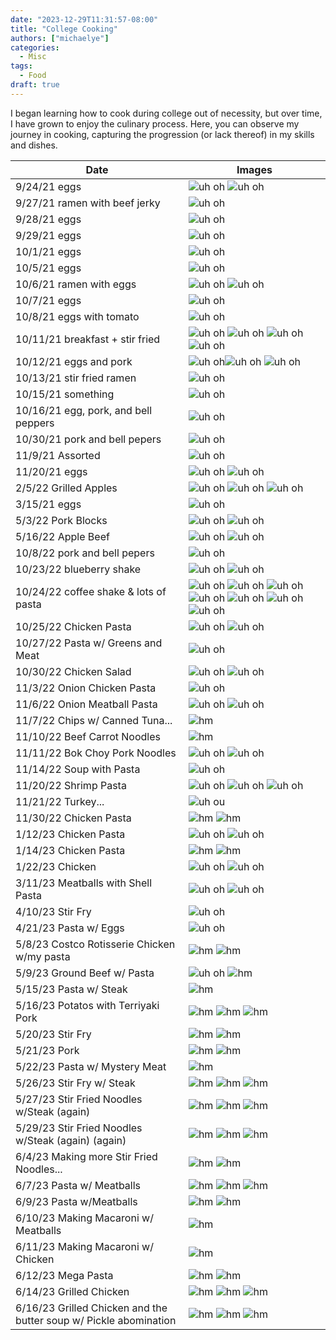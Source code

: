 ```yaml
---
date: "2023-12-29T11:31:57-08:00"
title: "College Cooking"
authors: ["michaelye"]
categories:
  - Misc
tags:
  - Food
draft: true
---
```

I began learning how to cook during college out of necessity, but over time, I have grown to enjoy the culinary process. Here, you can observe my journey in cooking, capturing the progression (or lack thereof) in my skills and dishes.

| Date | Images |
| ------- | ------ |
| 9/24/21  eggs  | ![uh oh](../../images/cooking_photos/IMG_3316.JPG) ![uh oh](../../images/cooking_photos/IMG_3317.JPG) |
| 9/27/21 ramen with beef jerky  | ![uh oh](../../images/cooking_photos/IMG_3394.JPG) |
| 9/28/21 eggs    | ![uh oh](../../images/cooking_photos/92821.JPG) |
| 9/29/21 eggs    | ![uh oh](../../images/cooking_photos/IMG_3403.JPG) |
| 10/1/21 eggs    | ![uh oh](../../images/cooking_photos/IMG_3424.JPG) |
| 10/5/21 eggs    | ![uh oh](../../images/cooking_photos/IMG_3460.JPG) |
| 10/6/21 ramen with eggs   | ![uh oh](../../images/cooking_photos/IMG_3467.JPG) ![uh oh](../../images/cooking_photos/IMG_3468.JPG) |
| 10/7/21 eggs    | ![uh oh](../../images/cooking_photos/IMG_3479.JPG) |
| 10/8/21 eggs with tomato   | ![uh oh](../../images/cooking_photos/IMG_3483.JPG) |
| 10/11/21 breakfast + stir fried  | ![uh oh](../../images/cooking_photos/101121-0.JPG) ![uh oh](../../images/cooking_photos/IMG_3497.JPG) ![uh oh](../../images/cooking_photos/IMG_3501.JPG) ![uh oh](../../images/cooking_photos/101121-1.JPG) |
| 10/12/21 eggs and pork  | ![uh oh](../../images/cooking_photos/IMG_3508.JPG)![uh oh](../../images/cooking_photos/IMG_3520.JPG)  ![uh oh](../../images/cooking_photos/101221.JPG) |
| 10/13/21 stir fried ramen  | ![uh oh](../../images/cooking_photos/IMG_3530.JPG) |
| 10/15/21 something  | ![uh oh](../../images/cooking_photos/101521.JPG) |
| 10/16/21 egg, pork, and bell peppers  | ![uh oh](../../images/cooking_photos/IMG_3553.JPG) |
| 10/30/21 pork and bell pepers  | ![uh oh](../../images/cooking_photos/IMG_3646.JPG) |
| 11/9/21 Assorted  | ![uh oh](../../images/cooking_photos/IMG_3713.JPG) |
| 11/20/21 eggs  | ![uh oh](../../images/cooking_photos/IMG_3789.JPG) ![uh oh](../../images/cooking_photos/IMG_3790.JPG) |
| 2/5/22 Grilled Apples  | ![uh oh](../../images/cooking_photos/IMG_4163.JPG) ![uh oh](../../images/cooking_photos/IMG_4164.JPG) ![uh oh](../../images/cooking_photos/IMG_4165.JPG) |
| 3/15/21 eggs  | ![uh oh](../../images/cooking_photos/IMG_4324.JPG) |
| 5/3/22 Pork Blocks  | ![uh oh](../../images/cooking_photos/IMG_4573.JPG) ![uh oh](../../images/cooking_photos/05322.JPG) |
| 5/16/22 Apple Beef  | ![uh oh](../../images/cooking_photos/IMG_4614.JPG) ![uh oh](../../images/cooking_photos/051622.JPG) |
| 10/8/22 pork and bell pepers  | ![uh oh](../../images/cooking_photos/IMG_4946.JPG) |
| 10/23/22 blueberry shake | ![uh oh](../../images/cooking_photos/IMG_4964.JPG)  ![uh oh](../../images/cooking_photos/102322.JPG) |
| 10/24/22 coffee shake & lots of pasta | ![uh oh](../../images/cooking_photos/IMG_4971.JPG) ![uh oh](../../images/cooking_photos/IMG_4972.JPG) ![uh oh](../../images/cooking_photos/IMG_4973.JPG) ![uh oh](../../images/cooking_photos/102422-1.JPG) ![uh oh](../../images/cooking_photos/102422-2.JPG) ![uh oh](../../images/cooking_photos/102422-3.JPG) ![uh oh](../../images/cooking_photos/102422-4.JPG) |
| 10/25/22 Chicken Pasta  | ![uh oh](../../images/cooking_photos/102522-1.JPG) ![uh oh](../../images/cooking_photos/102522-2.JPG) |
| 10/27/22 Pasta w/ Greens and Meat  | ![uh oh](../../images/cooking_photos/IMG_4981.JPG) |
| 10/30/22 Chicken Salad | ![uh oh](../../images/cooking_photos/IMG_4992.JPG) ![uh oh](../../images/cooking_photos/IMG_4993.JPG) |
| 11/3/22 Onion Chicken Pasta  | ![uh oh](../../images/cooking_photos/IMG_5005.JPG) |
| 11/6/22 Onion Meatball Pasta  | ![uh oh](../../images/cooking_photos/IMG_5012.JPG) ![uh oh](../../images/cooking_photos/IMG_5013.JPG) |
| 11/7/22 Chips w/ Canned Tuna... | ![hm](../../images/cooking_photos/Chips_Tuna.JPG) |
| 11/10/22 Beef Carrot Noodles  | ![hm](../../images/cooking_photos/Beef_carrots_pasta.JPG) |
| 11/11/22 Bok Choy Pork Noodles  | ![uh oh](../../images/cooking_photos/IMG_5083.JPG) ![uh oh](../../images/cooking_photos/IMG_5084.JPG) |
| 11/14/22 Soup with Pasta  | ![uh oh](../../images/cooking_photos/IMG_5100.JPG) |
| 11/20/22 Shrimp Pasta  | ![uh oh](../../images/cooking_photos/IMG_5200.JPG) ![uh oh](../../images/cooking_photos/IMG_5201.JPG) ![uh oh](../../images/cooking_photos/IMG_5202.JPG) |
| 11/21/22 Turkey...  | ![uh ou](../../images/cooking_photos/IMG_5204.JPG) |
| 11/30/22 Chicken Pasta  | ![hm](../../images/cooking_photos/Pasta_Chicken.JPG) ![hm](../../images/cooking_photos/Chicken_pasta2.JPG) |
| 1/12/23 Chicken Pasta  | ![uh oh](../../images/cooking_photos/IMG_5384.JPG) ![uh oh](../../images/cooking_photos/IMG_5385.JPG) |
| 1/14/23 Chicken Pasta | ![hm](../../images/cooking_photos/1-14-23.JPG) ![hm](../../images/cooking_photos/Chicken_pasta3.JPG) |
| 1/22/23 Chicken  | ![uh oh](../../images/cooking_photos/IMG_5415.JPG) ![uh oh](../../images/cooking_photos/IMG_5417.JPG) |
| 3/11/23 Meatballs with Shell Pasta  | ![uh oh](../../images/cooking_photos/IMG_5628.JPG) ![uh oh](../../images/cooking_photos/IMG_5629.JPG) |
| 4/10/23 Stir Fry  | ![uh oh](../../images/cooking_photos/IMG_5926.JPG) |
| 4/21/23 Pasta w/ Eggs  | ![uh oh](../../images/cooking_photos/IMG_5984.JPG) |
| 5/8/23 Costco Rotisserie Chicken w/my pasta  | ![hm](../../images/cooking_photos/WHOLECHICKEN.JPG) ![hm](../../images/cooking_photos/RotisserieChicken.JPG) |
| 5/9/23 Ground Beef w/ Pasta  | ![uh oh](../../images/cooking_photos/IMG_6205.JPG) ![hm](../../images/cooking_photos/IMG_6206.JPG) |
| 5/15/23 Pasta w/ Steak  | ![hm](../../images/cooking_photos/Steak_pasta2.JPG) |
| 5/16/23 Potatos with Terriyaki Pork  | ![hm](../../images/cooking_photos/IMG_6352.JPG) ![hm](../../images/cooking_photos/IMG_6353.JPG) ![hm](../../images/cooking_photos/Potato_pork.JPG) |
| 5/20/23 Stir Fry  | ![hm](../../images/cooking_photos/IMG_6407.JPG) ![hm](../../images/cooking_photos/IMG_6408.JPG) |
| 5/21/23 Pork  | ![hm](../../images/cooking_photos/IMG_6422.JPG) ![hm](../../images/cooking_photos/Pork_pasta.JPG) |
| 5/22/23  Pasta w/ Mystery Meat | ![hm](../../images/cooking_photos/IMG_6446.JPG) |
| 5/26/23  Stir Fry w/ Steak | ![hm](../../images/cooking_photos/IMG_6501.JPG) ![hm ](../../images/cooking_photos/IMG_6502.JPG) ![hm](../../images/cooking_photos/Medium_steak.JPG)|
| 5/27/23  Stir Fried Noodles w/Steak (again) | ![hm](../../images/cooking_photos/IMG_6512.JPG) ![hm](../../images/cooking_photos/Steak_noodles.JPG) ![hm](../../images/cooking_photos/Steak_Noodles_Closeup.JPG) |
| 5/29/23  Stir Fried Noodles w/Steak (again) (again) | ![hm](../../images/cooking_photos/IMG_6529.JPG) ![hm](../../images/cooking_photos/IMG_6530.JPG) ![hm](../../images/cooking_photos/IMG_6535.JPG) |
| 6/4/23  Making more Stir Fried Noodles... | ![hm](../../images/cooking_photos/IMG_6629.JPG) ![hm](../../images/cooking_photos/Avocado_Ramen.JPG) |
| 6/7/23  Pasta w/ Meatballs | ![hm](../../images/cooking_photos/IMG_6668.JPG) ![hm](../../images/cooking_photos/IMG_6669.JPG) ![hm](../../images/cooking_photos/IMG_6670.JPG) |
| 6/9/23  Pasta w/Meatballs | ![hm](../../images/cooking_photos/IMG_6693.JPG) ![hm](../../images/cooking_photos/IMG_6694.JPG) |
| 6/10/23  Making Macaroni w/ Meatballs | ![hm](../../images/cooking_photos/IMG_6700.JPG) |
| 6/11/23  Making Macaroni w/ Chicken | ![hm](../../images/cooking_photos/IMG_6708.JPG) |
| 6/12/23  Mega Pasta | ![hm](../../images/cooking_photos/Mega_pasta.JPG) ![hm](../../images/cooking_photos/mucho_pasta.JPG) |
| 6/14/23  Grilled Chicken | ![hm](../../images/cooking_photos/IMG_6744.JPG) ![hm](../../images/cooking_photos/IMG_6746.JPG) ![hm](../../images/cooking_photos/Chicken_pasta.JPG) |
| 6/16/23  Grilled Chicken and the butter soup w/ Pickle abomination | ![hm](../../images/cooking_photos/IMG_6777.JPG) ![hm](../../images/cooking_photos/IMG_6778.JPG) ![hm](../../images/cooking_photos/IMG_6780.JPG) |
